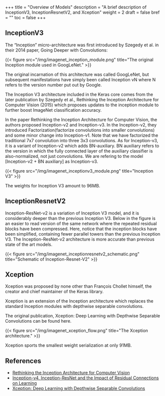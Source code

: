 +++
title = "Overview of Models"
description = "A brief description of InceptionV3, InceptionResnetV2, and Xception"
weight = 2
draft = false
bref = ""
toc = false
+++

## InceptionV3

The “Inception” micro-architecture was first introduced by Szegedy et al. in their 2014 paper, Going Deeper with Convolutions:

{{< figure src="/img/imagenet_inception_module.png" title="The original Inception module used in GoogLeNet." >}}

The original incarnation of this architecture was called GoogLeNet, but subsequent manifestations have simply been called Inception vN where N refers to the version number put out by Google.

The Inception V3 architecture included in the Keras core comes from the later publication by Szegedy et al., Rethinking the Inception Architecture for Computer Vision (2015) which proposes updates to the inception module to further boost ImageNet classification accuracy.

In the paper Rethinking the Inception Architecture for Computer Vision, the authors proposed Inception-v2 and Inception-v3. In the Inception-v2, they introduced Factorization(factorize convolutions into smaller convolutions) and some minor change into Inception-v1. Note that we have factorized the traditional 7x7 convolution into three 3x3 convolutions. As for Inception-v3, it is a variant of Inception-v2 which adds BN-auxiliary. BN auxiliary refers to the version in which the fully connected layer of the auxiliary classifier is also-normalized, not just convolutions. We are refering to the model [Inception-v2 + BN auxiliary] as Inception-v3.

{{< figure src="/img/imagenet_inceptionv3_module.png" title="Inception V3" >}}


The weights for Inception V3 amount to 96MB.

## InceptionResnetV2

Inception-ResNet-v2 is a variation of Inception V3 model, and it is considerably deeper than the previous Inception V3. Below in the figure is an easier to read version of the same network where the repeated residual blocks have been compressed. Here, notice that the inception blocks have been simplified, containing fewer parallel towers than the previous Inception V3. The Inception-ResNet-v2 architecture is more accurate than previous state of the art models.

{{< figure src="/img/imagenet_inceptionresnetv2_schematic.png" title="Schematic of Inception-Resnet-V2" >}}

## Xception

Xception was proposed by none other than François Chollet himself, the creator and chief maintainer of the Keras library.

Xception is an extension of the Inception architecture which replaces the standard Inception modules with depthwise separable convolutions.

The original publication, Xception: Deep Learning with Depthwise Separable Convolutions can be found here.

{{< figure src="/img/imagenet_xception_flow.png" title="The Xception architecture." >}}

Xception sports the smallest weight serialization at only 91MB.


## References

- [Rethinking the Inception Architecture for Computer Vision](https://arxiv.org/pdf/1512.00567v1.pdf)
- [Inception-v4, Inception-ResNet and the Impact of Residual Connections on Learning](https://arxiv.org/abs/1602.07261)
- [Xception: Deep Learning with Depthwise Separable Convolutions](https://arxiv.org/abs/1610.02357)